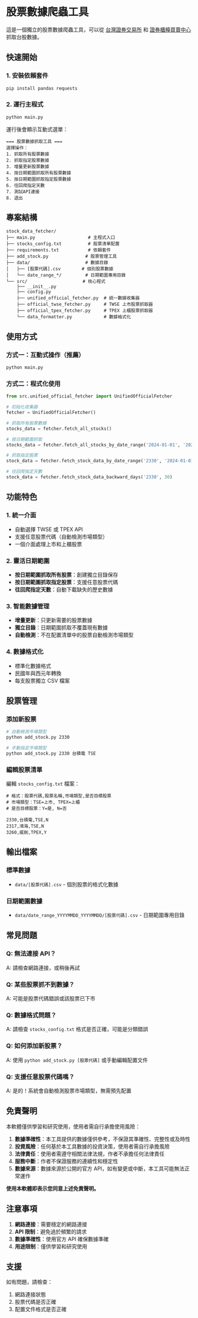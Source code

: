 # 股票數據爬蟲工具

這是一個獨立的股票數據爬蟲工具，可以從 [台灣證券交易所](https://www.twse.com.tw/) 和 [證券櫃檯買賣中心](https://www.tpex.org.tw/) 抓取台股數據。

##  快速開始

### 1. 安裝依賴套件

```bash
pip install pandas requests
```

### 2. 運行主程式

```bash
python main.py
```

運行後會顯示互動式選單：

```
=== 股票數據抓取工具 ===
選擇操作：
1. 抓取所有股票數據
2. 抓取指定股票數據
3. 增量更新股票數據
4. 按日期範圍抓取所有股票數據
5. 按日期範圍抓取指定股票數據
6. 往回爬指定天數
7. 測試API連接
8. 退出
```

##  專案結構

```
stock_data_fetcher/
├── main.py                    # 主程式入口
├── stocks_config.txt          # 股票清單配置
├── requirements.txt           # 依賴套件
├── add_stock.py              # 股票管理工具
├── data/                     # 數據目錄
│   ├── [股票代碼].csv        # 個別股票數據
│   └── date_range_*/         # 日期範圍專用目錄
└── src/                     # 核心程式
    ├── __init__.py
    ├── config.py
    ├── unified_official_fetcher.py  # 統一數據收集器
    ├── official_twse_fetcher.py     # TWSE 上市股票抓取器
    ├── official_tpex_fetcher.py     # TPEX 上櫃股票抓取器
    └── data_formatter.py            # 數據格式化
```

##  使用方式

### 方式一：互動式操作（推薦）

```bash
python main.py
```

### 方式二：程式化使用

```python
from src.unified_official_fetcher import UnifiedOfficialFetcher

# 初始化收集器
fetcher = UnifiedOfficialFetcher()

# 抓取所有股票數據
stocks_data = fetcher.fetch_all_stocks()

# 按日期範圍抓取
stocks_data = fetcher.fetch_all_stocks_by_date_range('2024-01-01', '2024-01-31')

# 抓取指定股票
stock_data = fetcher.fetch_stock_data_by_date_range('2330', '2024-01-01', '2024-01-31')

# 往回爬指定天數
stock_data = fetcher.fetch_stock_data_backward_days('2330', 30)
```


##  功能特色

### 1. 統一介面
- 自動選擇 TWSE 或 TPEX API
- 支援任意股票代碼（自動檢測市場類型）
- 一個介面處理上市和上櫃股票

### 2. 靈活日期範圍
- **按日期範圍抓取所有股票**：創建獨立目錄保存
- **按日期範圍抓取指定股票**：支援任意股票代碼
- **往回爬指定天數**：自動下載缺失的歷史數據

### 3. 智能數據管理
- **增量更新**：只更新需要的股票數據
- **獨立目錄**：日期範圍抓取不覆蓋現有數據
- **自動檢測**：不在配置清單中的股票自動檢測市場類型

### 4. 數據格式化
- 標準化數據格式
- 民國年與西元年轉換
- 每支股票獨立 CSV 檔案



##  股票管理

### 添加新股票

```bash
# 自動檢測市場類型
python add_stock.py 2330

# 手動指定市場類型
python add_stock.py 2330 台積電 TSE
```

### 編輯股票清單

編輯 `stocks_config.txt` 檔案：

```
# 格式：股票代碼,股票名稱,市場類型,是否目標股票
# 市場類型：TSE=上市, TPEX=上櫃
# 是否目標股票：Y=是, N=否

2330,台積電,TSE,N
2317,鴻海,TSE,N
3260,威剛,TPEX,Y
```

##  輸出檔案

### 標準數據
- `data/[股票代碼].csv` - 個別股票的格式化數據

### 日期範圍數據
- `data/date_range_YYYYMMDD_YYYYMMDD/[股票代碼].csv` - 日期範圍專用目錄

##  常見問題

### Q: 無法連接 API？
A: 請檢查網路連接，或稍後再試

### Q: 某些股票抓不到數據？
A: 可能是股票代碼錯誤或該股票已下市

### Q: 數據格式問題？
A: 請檢查 `stocks_config.txt` 格式是否正確，可能是分類錯誤

### Q: 如何添加新股票？
A: 使用 `python add_stock.py [股票代碼]` 或手動編輯配置文件

### Q: 支援任意股票代碼嗎？
A: 是的！系統會自動檢測股票市場類型，無需預先配置

##  免責聲明

本軟體僅供學習和研究使用，使用者需自行承擔使用風險：

1. **數據準確性**：本工具提供的數據僅供參考，不保證其準確性、完整性或及時性
2. **投資風險**：任何基於本工具數據的投資決策，使用者需自行承擔風險
3. **法律責任**：使用者需遵守相關法律法規，作者不承擔任何法律責任
4. **服務中斷**：作者不保證服務的連續性和穩定性
5. **數據來源**：數據來源於公開的官方 API，如有變更或中斷，本工具可能無法正常運作

**使用本軟體即表示您同意上述免責聲明。**

##  注意事項

1. **網路連接**：需要穩定的網路連接
2. **API 限制**：避免過於頻繁的請求
3. **數據準確性**：使用官方 API 確保數據準確
4. **用途限制**：僅供學習和研究使用

##  支援

如有問題，請檢查：
1. 網路連接狀態
2. 股票代碼是否正確
3. 配置文件格式是否正確
